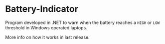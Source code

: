 # Battery-Indicator
Program developed in .NET to warn when the battery reaches a `HIGH` or `LOW` threshold in Windows operated laptops.

More info on how it works in last release.
